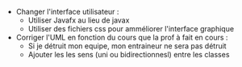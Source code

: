 - Changer l'interface utilisateur :
  - Utiliser Javafx au lieu de javax
  - Utiliser des fichiers css pour amméliorer l'interface graphique
- Corriger l'UML en fonction du cours que la prof à fait en cours :
  - Si je détruit mon equipe, mon entraineur ne sera pas détruit
  - Ajouter les les sens (uni ou bidirectionnesl) entre les classes
